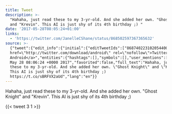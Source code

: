 ```yaml
---
title: Tweet
description: >-
  "Hahaha, just read these to my 3-yr-old. And she added her own. "Ghost Knight"
  and "Krevin". This AI is just shy of its 4th birthday ;) "
date: '2017-05-28T08:05:24+01:00'
links:
  - 'https://twitter.com/JanelleCShane/status/868502597367365632'
source: >-
  {"tweet":{"edit_info":{"initial":{"editTweetIds":["868740223102054400"],"editableUntil":"2017-05-28T09:06:24.257Z","editsRemaining":"5","isEditEligible":true}},"retweeted":false,"source":"<a
  href=\"http://twitter.com/download/android\" rel=\"nofollow\">Twitter for
  Android</a>","entities":{"hashtags":[],"symbols":[],"user_mentions":[],"urls":[{"url":"https://t.co/sBRFVX2aUd","expanded_url":"https://twitter.com/JanelleCShane/status/868502597367365632","display_url":"twitter.com/JanelleCShane/…","indices":["135","158"]}]},"display_text_range":["0","158"],"favorite_count":"3","id_str":"868740223102054400","truncated":false,"retweet_count":"1","id":"868740223102054400","possibly_sensitive":false,"created_at":"Sun
  May 28 08:06:24 +0000 2017","favorited":false,"full_text":"Hahaha, just read
  these to my 3-yr-old. And she added her own. \"Ghost Knight\" and \"Krevin\".
  This AI is just shy of its 4th birthday ;)
  https://t.co/sBRFVX2aUd","lang":"en"}}
---
```

Hahaha, just read these to my 3-yr-old. And she added her own. "Ghost Knight" and "Krevin". This AI is just shy of its 4th birthday ;) 
    
{{< tweet 3 1 >}}
    
